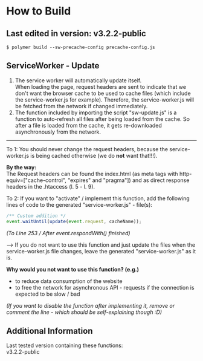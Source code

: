 # How to Build

## Last edited in version: v3.2.2-public

```
$ polymer build --sw-precache-config precache-config.js
```

## ServiceWorker - Update
1. The service worker will automatically update itself. 
<br>When loading the page, request headers are sent to indicate
that we don't want the browser cache to be used to cache files 
(which include the service-worker.js for example). Therefore, the 
service-worker.js will be fetched from the network if changed immediately.
2. The function included by importing the script "sw-update.js" is a function
to auto-refresh all files after being loaded from the cache. So after a file
is loaded from the cache, it gets re-downloaded asynchronously
from the network.

---

To 1: You should never change the request headers, because the service-worker.js
is being cached otherwise (we do **not** want that!!!).


**By the way:**<br>
The Request headers can be found the index.html (as meta tags with 
http-equiv=\["cache-control", "expires" and "pragma"\]) and as direct
response headers in the .htaccess (l. 5 - l. 9).

To 2: If you want to "activate" / implement this function, add the following
lines of code to the generated "service-worker.js" - file(s):

```JavaScript
/** Custom addition */
event.waitUntil(update(event.request, cacheName));
```

*(To Line 253 / After event.respondWith() finished)*

--> If you do not want to use this function and just update the files when
the service-worker.js file changes, leave the generated "service-worker.js"
as it is.

**Why would you not want to use this function? (e.g.)**

- to reduce data consumption of the website
- to free the network for asynchronous API - requests if the connection is expected to
be slow / bad

*(If you want to disable the function after implementing it, remove or comment
the line - which should be self-explaining though :D)*

## Additional Information

Last tested version containing these functions:<br>
v3.2.2-public